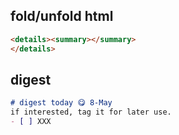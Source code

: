 ## fold/unfold html

``` html
<details><summary></summary>
</details>
```

## digest
``` markdown
# digest today 😋 8-May
if interested, tag it for later use.
- [ ] XXX
```
